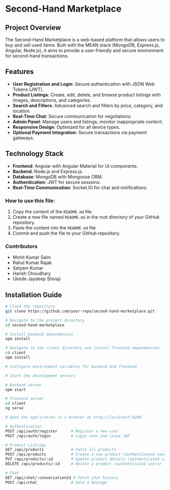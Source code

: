 # Second-Hand Marketplace

## Project Overview

The Second-Hand Marketplace is a web-based platform that allows users to buy and sell used items. Built with the MEAN stack (MongoDB, Express.js, Angular, Node.js), it aims to provide a user-friendly and secure environment for second-hand transactions.

## Features

- **User Registration and Login**: Secure authentication with JSON Web Tokens (JWT).
- **Product Listings**: Create, edit, delete, and browse product listings with images, descriptions, and categories.
- **Search and Filters**: Advanced search and filters by price, category, and location.
- **Real-Time Chat**: Secure communication for negotiations.
- **Admin Panel**: Manage users and listings, monitor inappropriate content.
- **Responsive Design**: Optimized for all device types.
- **Optional Payment Integration**: Secure transactions via payment gateways.

## Technology Stack

- **Frontend**: Angular with Angular Material for UI components.
- **Backend**: Node.js and Express.js.
- **Database**: MongoDB with Mongoose ORM.
- **Authentication**: JWT for secure sessions.
- **Real-Time Communication**: Socket.IO for chat and notifications.

### How to use this file:
1. Copy the content of the `README.md` file.
2. Create a new file named `README.md` in the root directory of your GitHub repository.
3. Paste the content into the `README.md` file.
4. Commit and push the file to your GitHub repository.


### Contributors

- Mohit Kumar Saini
- Rahul Kumar Rajak 
- Satyam Kumar 
- Harish Choudhary
- Ukirde Jaydeep Shivaji 
   
## Installation Guide

```bash
# Clone the repository
git clone https://github.com/your-repo/second-hand-marketplace.git

# Navigate to the project directory
cd second-hand-marketplace

# Install backend dependencies
npm install

# Navigate to the client directory and install frontend dependencies
cd client
npm install

# Configure environment variables for backend and frontend

# Start the development servers

# Backend server
npm start

# Frontend server
cd client
ng serve

# Open the application in a browser at http://localhost:4200

# Authentication
POST /api/auth/register      # Register a new user
POST /api/auth/login         # Login user and issue JWT

# Product Listings
GET /api/products            # Fetch all products
POST /api/products           # Create a new product (authenticated users)
PUT /api/products/:id        # Update product details (authenticated users)
DELETE /api/products/:id     # Delete a product (authenticated users)

# Chat
GET /api/chat/:conversationId # Fetch chat history
POST /api/chat               # Send a message




